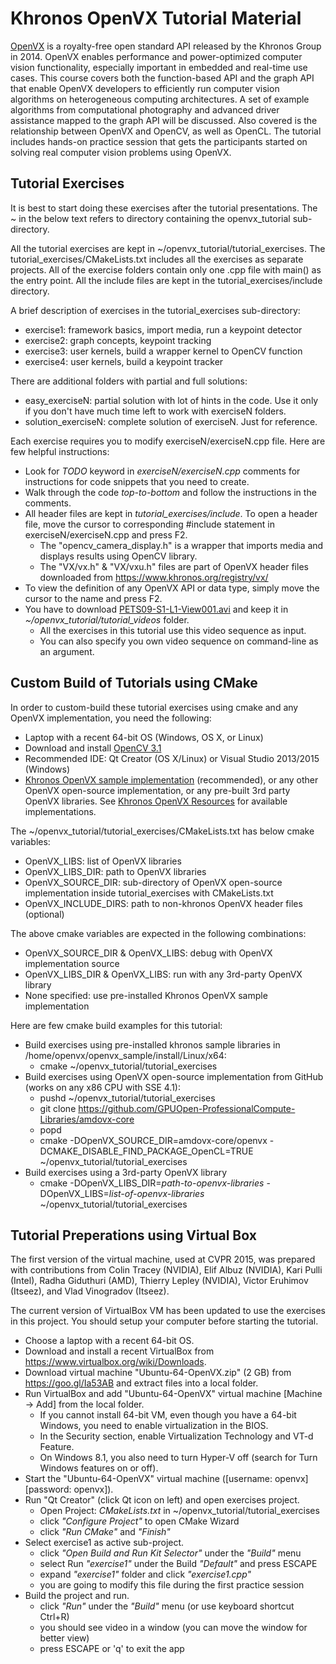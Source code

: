 # Khronos OpenVX Tutorial Material
[OpenVX](https://www.khronos.org/registry/vx/) 
is a royalty-free open standard API released by the Khronos Group
in 2014. OpenVX enables performance and power-optimized computer vision
functionality, especially important in embedded and real-time use cases.
This course covers both the function-based API and the graph API that
enable OpenVX developers to efficiently run computer vision algorithms
on heterogeneous computing architectures. A set of example algorithms
from computational photography and advanced driver assistance mapped to
the graph API will be discussed. Also covered is the relationship between
OpenVX and OpenCV, as well as OpenCL. The tutorial includes hands-on practice
session that gets the participants started on solving real computer vision
problems using OpenVX.

## Tutorial Exercises
It is best to start doing these exercises after the tutorial presentations.
The ~ in the below text refers to directory containing the openvx_tutorial
sub-directory.

All the tutorial exercises are kept in ~/openvx_tutorial/tutorial_exercises.
The tutorial_exercises/CMakeLists.txt includes all the exercises as separate 
projects. All of the exercise folders contain only one .cpp file with main() 
as the entry point. All the include files are kept in the 
tutorial_exercises/include directory. 

A brief description of exercises in the tutorial_exercises sub-directory:
  * exercise1: framework basics, import media, run a keypoint detector
  * exercise2: graph concepts, keypoint tracking
  * exercise3: user kernels, build a wrapper kernel to OpenCV function
  * exercise4: user kernels, build a keypoint tracker

There are additional folders with partial and full solutions:
  * easy_exerciseN: partial solution with lot of hints in the code. Use it
    only if you don't have much time left to work with exerciseN folders.
  * solution_exerciseN: complete solution of exerciseN. Just for reference.

Each exercise requires you to modify exerciseN/exerciseN.cpp file.
Here are few helpful instructions:
  * Look for *TODO* keyword in *exerciseN/exerciseN.cpp* comments for instructions
    for code snippets that you need to create.
  * Walk through the code *top-to-bottom* and follow the instructions
    in the comments.
  * All header files are kept in *tutorial_exercises/include*.
    To open a header file, move the cursor to corresponding #include statement
    in exerciseN/exerciseN.cpp and press F2.
    - The "opencv_camera_display.h" is a wrapper that imports media and
      displays results using OpenCV library.
    - The "VX/vx.h" & "VX/vxu.h" files are part of OpenVX header files
      downloaded from https://www.khronos.org/registry/vx/
  * To view the definition of any OpenVX API or data type, simply move the
    cursor to the name and press F2.
  * You have to download [PETS09-S1-L1-View001.avi](http://ewh.ieee.org/r6/scv/sps/openvx-material/PETS09-S1-L1-View001.avi) and keep it in *~/openvx_tutorial/tutorial_videos* folder. 
    - All the exercises in this tutorial use this video sequence as input.
    - You can also specify you own video sequence on command-line as an argument.

## Custom Build of Tutorials using CMake
In order to custom-build these tutorial exercises using cmake and
any OpenVX implementation, you need the following:
  * Laptop with a recent 64-bit OS (Windows, OS X, or Linux)
  * Download and install [OpenCV 3.1](http://opencv.org/downloads.html)
  * Recommended IDE: Qt Creator (OS X/Linux) or Visual Studio 2013/2015 (Windows)
  * [Khronos OpenVX sample implementation](https://www.khronos.org/registry/vx/) (recommended), or any other OpenVX open-source implementation, or any pre-built 3rd party OpenVX libraries. See [Khronos OpenVX Resources](https://www.khronos.org/openvx/resources) for available implementations.

The ~/openvx_tutorial/tutorial_exercises/CMakeLists.txt has below cmake variables:
  * OpenVX_LIBS:         list of OpenVX libraries
  * OpenVX_LIBS_DIR:     path to OpenVX libraries
  * OpenVX_SOURCE_DIR:   sub-directory of OpenVX open-source implementation
                           inside tutorial_exercises with CMakeLists.txt
  * OpenVX_INCLUDE_DIRS: path to non-khronos OpenVX header files (optional)

The above cmake variables are expected in the following combinations:
  * OpenVX_SOURCE_DIR & OpenVX_LIBS: debug with OpenVX implementation source
  * OpenVX_LIBS_DIR & OpenVX_LIBS: run with any 3rd-party OpenVX library
  * None specified: use pre-installed Khronos OpenVX sample implementation

Here are few cmake build examples for this tutorial:
  * Build exercises using pre-installed khronos sample libraries in
    /home/openvx/openvx_sample/install/Linux/x64:
      * cmake ~/openvx_tutorial/tutorial_exercises
  * Build exercises using OpenVX open-source implementation from GitHub
    (works on any x86 CPU with SSE 4.1):
      * pushd ~/openvx_tutorial/tutorial_exercises
      * git clone https://github.com/GPUOpen-ProfessionalCompute-Libraries/amdovx-core
      * popd
      * cmake -DOpenVX_SOURCE_DIR=amdovx-core/openvx -DCMAKE_DISABLE_FIND_PACKAGE_OpenCL=TRUE ~/openvx_tutorial/tutorial_exercises
  * Build exercises using a 3rd-party OpenVX library
      * cmake -DOpenVX_LIBS_DIR=*path-to-openvx-libraries* -DOpenVX_LIBS=*list-of-openvx-libraries* ~/openvx_tutorial/tutorial_exercises

## Tutorial Preperations using Virtual Box
The first version of the virtual machine, used at CVPR 2015, was prepared with contributions from
Colin Tracey (NVIDIA), Elif Albuz (NVIDIA), Kari Pulli (Intel), Radha Giduthuri (AMD), Thierry Lepley (NVIDIA),
Victor Eruhimov (Itseez), and Vlad Vinogradov (Itseez).

The current version of VirtualBox VM has been updated to use the exercises in this project. You should setup your computer before starting the tutorial.
  * Choose a laptop with a recent 64-bit OS.
  * Download and install a recent VirtualBox from https://www.virtualbox.org/wiki/Downloads.
  * Download virtual machine "Ubuntu-64-OpenVX.zip" (2 GB) from https://goo.gl/Ia53AB and extract files into a local folder.
  * Run VirtualBox and add "Ubuntu-64-OpenVX" virtual machine [Machine -> Add] from the local folder. 
    - If you cannot install 64-bit VM, even though you have a 64-bit Windows, you need to enable virtualization in the BIOS. 
    - In the Security section, enable Virtualization Technology and VT-d Feature. 
    - On Windows 8.1, you also need to turn Hyper-V off (search for Turn Windows features on or off).
  * Start the "Ubuntu-64-OpenVX" virtual machine ([username: openvx][password: openvx]).
  * Run "Qt Creator" (click Qt icon on left) and open exercises project.
    - Open Project: *CMakeLists.txt* in ~/openvx_tutorial/tutorial_exercises
    - click *"Configure Project"* to open CMake Wizard
    - click *"Run CMake"* and *"Finish"*
  * Select exercise1 as active sub-project.
    - click *"Open Build and Run Kit Selector"* under the *"Build"* menu
    - select Run *"exercise1"* under the Build *"Default"* and press ESCAPE
    - expand *"exercise1"* folder and click *"exercise1.cpp"*
    - you are going to modify this file during the first practice session
  * Build the project and run.
    - click *"Run"* under the *"Build"* menu (or use keyboard shortcut Ctrl+R)
    - you should see video in a window (you can move the window for better view)
    - press ESCAPE or 'q' to exit the app

